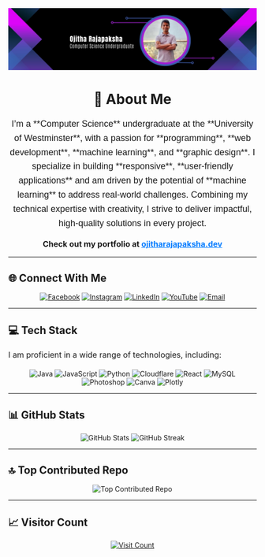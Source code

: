 <div align="center">
  <!-- Banner Image -->
  <img src="https://github.com/ojitharajapaksha/ojitharajapaksha/blob/main/1706664339515.jpg" alt="Banner Image">

  <h1>💫 About Me</h1>
</div>

<p style="text-align: center; font-size: 18px; line-height: 1.6; font-family: 'Arial', sans-serif;">
  I’m a **Computer Science** undergraduate at the **University of Westminster**, with a passion for **programming**, **web development**, **machine learning**, and **graphic design**. I specialize in building **responsive**, **user-friendly applications** and am driven by the potential of **machine learning** to address real-world challenges. Combining my technical expertise with creativity, I strive to deliver impactful, high-quality solutions in every project.
</p>

<p style="text-align: center; font-size: 16px; font-weight: bold;">
  Check out my portfolio at <a href="https://ojitharajapaksha.dev" target="_blank" style="color: #007bff;">ojitharajapaksha.dev</a>
</p>

---

<h2>🌐 Connect With Me</h2>
<div align="center">
  <a href="https://www.facebook.com/profile.php?id=100075740273687" target="_blank"><img src="https://img.shields.io/badge/Facebook-%231877F2.svg?logo=Facebook&logoColor=white" alt="Facebook"></a>
  <a href="https://www.instagram.com/ojitharajapaksha/" target="_blank"><img src="https://img.shields.io/badge/Instagram-%23E4405F.svg?logo=Instagram&logoColor=white" alt="Instagram"></a>
  <a href="https://www.linkedin.com/in/ojitha-rajapaksha-10b126269/" target="_blank"><img src="https://img.shields.io/badge/LinkedIn-%230077B5.svg?logo=linkedin&logoColor=white" alt="LinkedIn"></a>
  <a href="https://www.youtube.com/@OjithaRajapaksha" target="_blank"><img src="https://img.shields.io/badge/YouTube-%23FF0000.svg?logo=YouTube&logoColor=white" alt="YouTube"></a>
  <a href="mailto:ojitharajapaksha@gmail.com" target="_blank"><img src="https://img.shields.io/badge/Email-D14836?logo=gmail&logoColor=white" alt="Email"></a>
</div>

---

<h2>💻 Tech Stack</h2>
<p style="font-size: 16px; line-height: 1.6;">
  I am proficient in a wide range of technologies, including:
</p>
<div align="center">
  <img src="https://img.shields.io/badge/java-%23ED8B00.svg?style=for-the-badge&logo=openjdk&logoColor=white" alt="Java">
  <img src="https://img.shields.io/badge/javascript-%23323330.svg?style=for-the-badge&logo=javascript&logoColor=%23F7DF1E" alt="JavaScript">
  <img src="https://img.shields.io/badge/python-3670A0?style=for-the-badge&logo=python&logoColor=ffdd54" alt="Python">
  <img src="https://img.shields.io/badge/Cloudflare-F38020?style=for-the-badge&logo=Cloudflare&logoColor=white" alt="Cloudflare">
  <img src="https://img.shields.io/badge/react-%2320232a.svg?style=for-the-badge&logo=react&logoColor=%2361DAFB" alt="React">
  <img src="https://img.shields.io/badge/mysql-4479A1.svg?style=for-the-badge&logo=mysql&logoColor=white" alt="MySQL">
  <img src="https://img.shields.io/badge/adobe%20photoshop-%2331A8FF.svg?style=for-the-badge&logo=adobe%20photoshop&logoColor=white" alt="Photoshop">
  <img src="https://img.shields.io/badge/Canva-%2300C4CC.svg?style=for-the-badge&logo=Canva&logoColor=white" alt="Canva">
  <img src="https://img.shields.io/badge/Plotly-%233F4F75.svg?style=for-the-badge&logo=plotly&logoColor=white" alt="Plotly">
</div>

---

<h2>📊 GitHub Stats</h2>
<div align="center">
  <img src="https://github-readme-stats.vercel.app/api?username=ojitharajapaksha&theme=dark&hide_border=false&include_all_commits=false&count_private=false" alt="GitHub Stats">
  <img src="https://nirzak-streak-stats.vercel.app/?user=ojitharajapaksha&theme=dark&hide_border=false" alt="GitHub Streak">
</div>

---

<h2>🔝 Top Contributed Repo</h2>
<div align="center">
  <img src="https://github-contributor-stats.vercel.app/api?username=ojitharajapaksha&limit=5&theme=dark&combine_all_yearly_contributions=true" alt="Top Contributed Repo">
</div>

---

<h2>📈 Visitor Count</h2>
<div align="center">
  <a href="https://visitcount.itsvg.in">
    <img src="https://visitcount.itsvg.in/api?id=ojitharajapaksha&icon=0&color=0" alt="Visit Count">
  </a>
</div>

</div>

